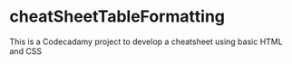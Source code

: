 # cheatSheetTableFormatting
This is a Codecadamy project to develop a cheatsheet using basic HTML and CSS
